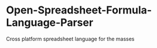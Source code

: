 Open-Spreadsheet-Formula-Language-Parser
========================================

Cross platform spreadsheet language for the masses
